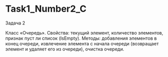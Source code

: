 # Task1_Number2_C

Задача 2

Класс «Очередь».
Свойства: текущий элемент, количество элементов, признак пуст ли список (IsEmpty).
Методы: добавления элементов в конец очереди, извлечение элемента с начала очереди (возвращает элемент и удаляет его из очереди), очистка очереди.

